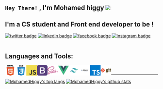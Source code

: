 ## `Hey There!` , I'm Mohamed higgy <img src="https://github.com/TheDudeThatCode/TheDudeThatCode/blob/master/Assets/Hi.gif" width="29px">

## I'm a CS student and Front end developer to be !

[![twitter badge](https://img.shields.io/badge/twitter-MohamedHiggy-%231FA1F1?style=flat&logo=twitter&logoColor=white)](https://twitter.com/mohamed_higgy)
[![linkedin badge](https://img.shields.io/badge/linkedin-MohamedHiggy-%230177B5?style=flat&logo=linkedin)](https://www.linkedin.com/in/mohamed-hggy/)
[![facebook badge](https://img.shields.io/badge/facebook-MohamedHiggy-&1877F2?style=flat&logo=facebook&logoColor=white&color=1877F2)](https://www.facebook.com/Hagooog)
[![instagram badge](https://img.shields.io/badge/instagram-MohamedHiggy-&1877F2?style=flat&logo=instagram&logoColor=white&color=1877F2)](https://www.instagram.com/hagooog)
<br />
<br />

## Languages and Tools:
<!-- start tools and languages -->
<img align="left" alt="HTML5" width="35px" src="https://raw.githubusercontent.com/github/explore/80688e429a7d4ef2fca1e82350fe8e3517d3494d/topics/html/html.png" />
<img align="left" alt="CSS3" width="35px" src="https://raw.githubusercontent.com/github/explore/80688e429a7d4ef2fca1e82350fe8e3517d3494d/topics/css/css.png" />
<img align="left" alt="JavaScript" width="35px"src="https://raw.githubusercontent.com/github/explore/80688e429a7d4ef2fca1e82350fe8e3517d3494d/topics/javascript/javascript.png"/>
<img align="left" alt="bootstrap" width="35px" src="https://raw.githubusercontent.com/github/explore/80688e429a7d4ef2fca1e82350fe8e3517d3494d/topics/bootstrap/bootstrap.png" />
<img align="left" alt="Sass" width="35px" src="https://raw.githubusercontent.com/github/explore/80688e429a7d4ef2fca1e82350fe8e3517d3494d/topics/sass/sass.png" />
<img align="left" alt="Vue" width="35px" src="https://raw.githubusercontent.com/github/explore/80688e429a7d4ef2fca1e82350fe8e3517d3494d/topics/vue/vue.png" />
<img align="left" alt="Tailwind" width="35px" src="https://raw.githubusercontent.com/github/explore/78df643247d429f6cc873026c0622819ad797942/topics/tailwind/tailwind.png" />
<img align="left" alt="Jquery" width="35px" src="https://raw.githubusercontent.com/github/explore/80688e429a7d4ef2fca1e82350fe8e3517d3494d/topics/jquery/jquery.png" />
<img align="left" alt="Typescript" width="35px" src="https://raw.githubusercontent.com/github/explore/80688e429a7d4ef2fca1e82350fe8e3517d3494d/topics/typescript/typescript.png" />
<img align="left" alt="Git" width="35px" src="https://raw.githubusercontent.com/github/explore/80688e429a7d4ef2fca1e82350fe8e3517d3494d/topics/git/git.png" />


<br>
<hr>

[![MohamedHiggy's top langs](https://github-readme-stats.vercel.app/api/top-langs/?username=MohamedHiggy&langs_count=6&layout=compact)](#)
[![MohamedHiggy's github stats](https://github-readme-stats.vercel.app/api?username=MohamedHiggy&hide=prs&count_private=true&show_icons=true)](#)
